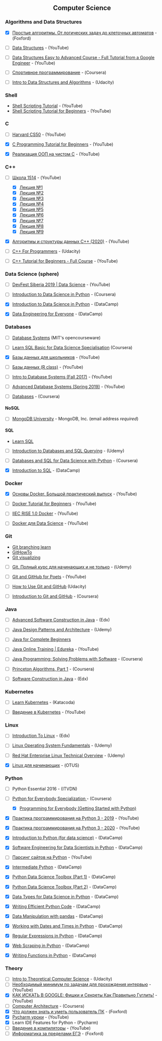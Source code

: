 <h2 align="center">Computer Science</h2>


### Algorithms and Data Structures

- [x] [Простые алгоритмы. От логических задач до клеточных автоматов](https://foxford.ru/courses/2491/landing) - (Foxford)
- [ ] [Data Structures](https://www.youtube.com/playlist?list=PL2_aWCzGMAwI3W_JlcBbtYTwiQSsOTa6P) - (YouTube)
- [ ] [Data Structures Easy to Advanced Course - Full Tutorial from a Google Engineer](https://www.youtube.com/watch?v=RBSGKlAvoiM) - (YouTube)
- [ ] [Спортивное программирование](https://www.coursera.org/learn/sportivnoe-programmirovanie) - (Coursera)
- [ ] [Intro to Data Structures and Algorithms](https://www.udacity.com/course/data-structures-and-algorithms-in-python--ud513) - (Udacity)


### Shell

* [Shell Scripting Tutorial](https://www.youtube.com/playlist?list=PL7B7FA4E693D8E790) - (YouTube)
* [Shell Scripting Tutorial for Beginners](https://www.youtube.com/playlist?list=PLS1QulWo1RIYmaxcEqw5JhK3b-6rgdWO_) - (YouTube)


### C

- [ ] [Harvard CS50](https://youtube.com/playlist?list=PLawfWYMUziZqyUL5QDLVbe3j5BKWj42E5) - (YouTube)
- [x] [C Programming Tutorial for Beginners](https://www.youtube.com/watch?v=KJgsSFOSQv0) - (YouTube)
- [x] [Реализация ООП на чистом C](https://youtu.be/QyjTJ98iOWI) - (YouTube)


### C++

- [ ] [Школа 1514](https://youtube.com/playlist?list=PLRDzFCPr95fLMvdcV-hEl-42x8LIyjvHA) - (YouTube)
    - [x] [Лекция №1](https://youtu.be/wcPpp1jz-y4)
    - [x] [Лекция №2](https://youtu.be/Q4WR6r8kxBw)
    - [x] [Лекция №3](https://youtu.be/oGJ7VOJdksc)
    - [x] [Лекция №4](https://youtu.be/kptgQZx4Wu8)
    - [x] [Лекция №5](https://youtu.be/C5b-BXuU1sU)
    - [x] [Лекция №6](https://youtu.be/tREmp9KdRjw)
    - [x] [Лекция №7](https://youtu.be/w8AzgNAuV_c)
    - [x] [Лекция №8](https://youtu.be/sydfviK1GpA)
    - [x] [Лекция №9](https://youtu.be/w8YB3UAoBlM)
- [x] [Алгоритмы и структуры данных C++ (2020)](https://youtube.com/playlist?list=PLRDzFCPr95fL_5Xvnufpwj2uYZnZBBnsr) - (YouTube)
- [ ] [C++ For Programmers](https://www.udacity.com/course/c-for-programmers--ud210) - (Udacity)
- [ ] [C++ Tutorial for Beginners - Full Course](https://www.youtube.com/watch?v=vLnPwxZdW4Y) - (YouTube)


### Data Science (sphere)

- [ ] [DevFest Siberia 2019 | Data Science](https://youtube.com/playlist?list=PLINg778NUJCr3gCksaJZCTMMDjH8GEQW3) - (YouTube)
- [ ] [Introduction to Data Science in Python](https://www.coursera.org/learn/python-data-analysis) - (Coursera)
- [x] [Introduction to Data Science in Python](https://learn.datacamp.com/courses/introduction-to-data-science-in-python) - (DataCamp)
- [x] [Data Engineering for Everyone](https://learn.datacamp.com/courses/data-engineering-for-everyone) - (DataCamp)


### Databases

- [ ] [Database Systems](http://ocw.mit.edu/courses/electrical-engineering-and-computer-science/6-830-database-systems-fall-2010/) (MIT's opencourseware)
- [ ] [Learn SQL Basic for Data Science Specialisation](https://www.coursera.org/specializations/learn-sql-basics-data-science#about) (Coursera)
- [x] [Базы данных для школьников](https://youtube.com/playlist?list=PLDrmKwRSNx7LI_umdfXOeOJWjoDn6qvgN) - (YouTube)
- [ ] [Базы данных (R class)](https://youtube.com/playlist?list=PLf30vI0hEi1v435cBmZSHkr1QAJdOk9mb) - (YouTube)
- [ ] [Intro to Database Systems (Fall 2017)](https://www.youtube.com/playlist?list=PLSE8ODhjZXjYutVzTeAds8xUt1rcmyT7x) - (YouTube)
- [ ] [Advanced Database Systems (Spring 2019)](https://www.youtube.com/playlist?list=PLSE8ODhjZXja7K1hjZ01UTVDnGQdx5v5U) - (YouTube)
- [ ] [Databases](https://www.coursera.org/learn/data-bases-intr) - (Coursera)


#### NoSQL

- [ ] [MongoDB University](https://university.mongodb.com) - MongoDB, Inc. (email address *required*)


#### SQL

- [Learn SQL](https://popsql.com/learn-sql)
- [ ] [Introduction to Databases and SQL Querying](https://www.udemy.com/course/introduction-to-databases-and-sql-querying/) - (Udemy)
- [ ] [Databases and SQL for Data Science with Python](https://www.coursera.org/learn/sql-data-science) - (Coursera)
- [x] [Introduction to SQL](https://learn.datacamp.com/courses/introduction-to-sql) - (DataCamp)


### Docker

- [x] [Основы Docker. Большой практический выпуск](https://youtu.be/QF4ZF857m44) - (YouTube)
- [ ] [Docker Tutorial for Beginners](https://www.youtube.com/watch?v=fqMOX6JJhGo) - (YouTube)
- [ ] [IIEC RISE 1.0 Docker](https://www.youtube.com/playlist?list=PLAi9X1uG6jZ30QGz7FZ55A27jPeY8EwkE) - (YouTube)
- [ ] [Docker для Data Science](https://youtube.com/playlist?list=PLQJ7ptkRY-xbR0ka2TUxJkXna40XWu92m) - (YouTube)


### Git

- [Git branching learn](https://learngitbranching.js.org/?locale=ru_RU)
- [GitHowTo](https://githowto.com)
- [Git visualizing](https://git-school.github.io/visualizing-git/)
- [ ] [Git. Полный курс для начинающих и не только](https://www.udemy.com/course/git-alishev/) - (Udemy)
- [ ] [Git and GitHub for Poets](https://www.youtube.com/playlist?list=PLRqwX-V7Uu6ZF9C0YMKuns9sLDzK6zoiV) - (YouTube)
- [ ] [How to Use Git and GitHub](https://www.udacity.com/course/how-to-use-git-and-github--ud775) (Udacity)
- [ ] [Introduction to Git and GitHub](https://www.coursera.org/learn/introduction-git-github) - (Coursera)


### Java

- [ ] [Advanced Software Construction in Java](https://www.edx.org/course/advanced-software-construction-java-mitx-6-005-2x#!) - (Edx)
- [ ] [Java Design Patterns and Architecture](https://www.udemy.com/course/java-design-patterns-tutorial) - (Udemy)
- [ ] [Java for Complete Beginners](http://courses.caveofprogramming.com/courses/java-for-complete-beginners)
- [ ] [Java Online Training \| Edureka](https://www.youtube.com/watch?v=hBh_CC5y8-s) - (YouTube)
- [ ] [Java Programming: Solving Problems with Software](https://www.coursera.org/learn/java-programming) - (Coursera)
- [ ] [Princeton Algorithms, Part 1](https://www.coursera.org/course/algs4partI) - (Coursera)
- [ ] [Software Construction in Java](https://www.edx.org/course/software-construction-java-mitx-6-005-1x) - (Edx)


### Kubernetes

- [ ] [Learn Kubernetes](https://www.katacoda.com/courses/kubernetes) - (Katacoda)
- [ ] [Введение в Kubernetes](https://youtu.be/L3tgJXsMUTU) - (YouTube)


### Linux

- [ ] [Introduction To Linux](https://www.edx.org/course/introduction-to-linux/) - (Edx)
- [ ] [Linux Operating System Fundamentals](https://www.udemy.com/course/linux-academy-linux-operating-system-fundamentals/) - (Udemy)
- [ ] [Red Hat Enterprise Linux Technical Overview](https://www.udemy.com/course/red-hat-enterprise-linux-technical-overview/) - (Udemy)
- [x] [Linux для начинающих](https://otus.ru/online/online-linux/) - (OTUS)


### Python

- [ ] Python Essential 2016 - (ITVDN)
- [ ] [Python for Everybody Specialization ](https://www.coursera.org/specializations/python) - (Coursera)
    - [x] [Programming for Everybody (Getting Started with Python)](https://www.coursera.org/learn/python?specialization=python)
- [x] [Практика программирования на Python 3 - 2019](https://www.youtube.com/playlist?list=PLRDzFCPr95fLuusPXwvOPgXzBL3ZTzybY) - (YouTube)
- [x] [Практика программирования на Python 3 - 2020](https://www.youtube.com/playlist?list=PLRDzFCPr95fIDJUvFxvzWxg-V9BmZlMMe) - (YouTube)
- [x] [Introduction to Python (for data science)](https://learn.datacamp.com/courses/intro-to-python-for-data-science) - (DataCamp)
- [x] [Software Engineering for Data Scientists in Python](https://learn.datacamp.com/courses/software-engineering-for-data-scientists-in-python) - (DataCamp)
- [ ] [Парсинг сайтов на Python](https://youtube.com/playlist?list=PLkeGs_OdUTP9R-CQwA8C5BzkB-G0TCO1Q) - (YouTube)
- [x] [Intermediate Python](https://learn.datacamp.com/courses/intermediate-python) - (DataCamp)
- [x] [Python Data Science Toolbox (Part 1)](https://learn.datacamp.com/courses/python-data-science-toolbox-part-1) - (DataCamp)
- [x] [Python Data Science Toolbox (Part 2)](https://learn.datacamp.com/courses/python-data-science-toolbox-part-2) - (DataCamp)
- [x] [Data Types for Data Science in Python](https://learn.datacamp.com/courses/data-types-for-data-science-in-python) - (DataCamp)
- [x] [Writing Efficient Python Code](https://learn.datacamp.com/courses/writing-efficient-python-code) - (DataCamp)
- [x] [Data Manipulation with pandas](https://learn.datacamp.com/courses/data-manipulation-with-pandas) - (DataCamp)
- [x] [Working with Dates and Times in Python](https://learn.datacamp.com/courses/working-with-dates-and-times-in-python) - (DataCamp)
- [x] [Regular Expressions in Python](https://learn.datacamp.com/courses/regular-expressions-in-python) - (DataCamp)
- [x] [Web Scraping in Python](https://learn.datacamp.com/courses/web-scraping-with-python) - (DataCamp)
- [x] [Writing Functions in Python](https://learn.datacamp.com/courses/writing-functions-in-python) - (DataCamp)


### Theory

- [ ] [Intro to Theoretical Computer Science](https://www.udacity.com/course/intro-to-theoretical-computer-science--cs313) - (Udacity)
- [ ] [Необходимый минимум по задачам для прохождения интервью](https://youtube.com/playlist?list=PLxo8h22u0O-gKD5rTtDOuqUb7jku_et8b) - (YouTube)
- [x] [КАК ИСКАТЬ В GOOGLE: Фишки и Секреты Как Правильно Гуглить!](https://youtu.be/Zi3GY0CopZQ) - (YouTube)
- [ ] [Computer Architecture](https://www.coursera.org/learn/comparch) - (Coursera)
- [x] [Что должен знать и уметь пользователь ПК](https://foxford.ru/courses/2493/landing) - (Foxford)
- [x] [Pycharm уроки](https://youtube.com/playlist?list=PLF-NY6ldwAWrpTuu4oqU2zYzkYmQkiQ2-) - (YouTube)
- [x] Learn IDE Features for Python - (Pycharm)
- [ ] [Введение в компиляторы](https://youtube.com/playlist?list=PLeQDJtBkrIiT0TMQ3muv3zvNdsmBZFOR1) - (YouTube)
- [ ] [Информатика за пределами ЕГЭ](https://foxford.ru/courses/3608/landing) - (Foxford)
